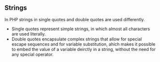 ## Strings
In PHP strings in single quotes and double quotes are used differently.
- Single quotes represent simple strings, in which almost all characters are used literally.
- Double quotes encapsulate complex strings that allow for special escape sequences and for variable substitution, ahich makes it possible to embed the value of a variable deirctly in a string, without the need for any special operator.
